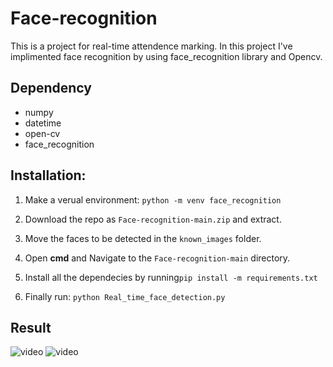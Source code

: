 # Face-recognition

This is a project for real-time attendence marking. In this project I've implimented face recognition by using face_recognition library and Opencv. 

## Dependency
 * numpy
 * datetime
 * open-cv
 * face_recognition
 
 
## Installation:
1. Make a verual environment: ```python -m venv face_recognition```

3. Download the repo as ```Face-recognition-main.zip``` and extract.

4. Move the faces to be detected in the ```known_images``` folder.

4. Open <strong>cmd</strong> and Navigate to the ```Face-recognition-main``` directory.

5. Install all the dependecies by running```pip install -m requirements.txt```

6. Finally run: ```python Real_time_face_detection.py```

## Result

![video](https://github.com/vishalsingha/Face-recognition/blob/main/results/Elon_musk_detection.gif)
![video](https://github.com/vishalsingha/Face-recognition/blob/main/results/sunder_pichai_detection.gif)

